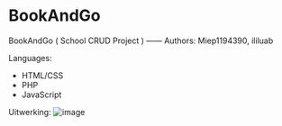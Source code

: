 # BookAndGo
BookAndGo ( School CRUD Project )
——
Authors: Miep1194390, ililuab

Languages:
- HTML/CSS
- PHP
- JavaScript


Uitwerking:
![image](https://user-images.githubusercontent.com/91285462/170023655-84148f71-1750-4589-8803-12234dc43dd5.png)


